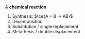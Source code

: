 A **chemical reaction**

1. Synthesis: $\ce{A + B -> AB}$
2. Decomposition
3. Substitution / single replacement
4. Metathesis / double displacement